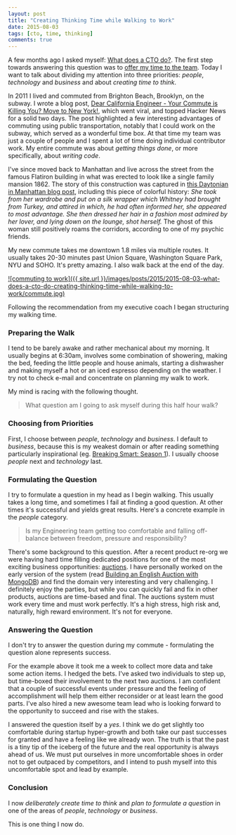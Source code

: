 ```yaml
---
layout: post
title: "Creating Thinking Time while Walking to Work"
date: 2015-08-03
tags: [cto, time, thinking]
comments: true
---
```

A few months ago I asked myself: [What does a CTO do?](/2015/05/23/what-does-a-cto-do.html). The first step towards answering this question was to [offer my time to the team](/2015/07/18/what-does-a-cto-do-offering-time-to-the-team.html). Today I want to talk about dividing my attention into three priorities: _people_, _technology_ and _business_ and about _creating time to think_.

In 2011 I lived and commuted from Brighton Beach, Brooklyn, on the subway. I wrote a blog post, [Dear California Engineer - Your Commute is Killing You? Move to New York!](/2011/05/29/dear-california-engineer-your-commute-is-killing-you-move-to-new-york.html), which went viral, and topped Hacker News for a solid two days. The post highlighted a few interesting advantages of commuting using public transportation, notably that I could work on the subway, which served as a wonderful time box. At that time my team was just a couple of people and I spent a lot of time doing individual contributor work. My entire commute was about _getting things done_, or more specifically, about _writing code_.

I've since moved back to Manhattan and live across the street from the famous Flatiron building in what was erected to look like a single family mansion 1862. The story of this construction was captured in [this Daytonian in Manhattan blog post](http://daytoninmanhattan.blogspot.com/2013/07/refined-remnants-at-nos-178-180-fifth.html), including this piece of colorful history: _She took from her wardrobe and put on a silk wrapper which Whitney had brought from Turkey, and attired in which, he had often informed her, she appeared to most advantage. She then dressed her hair in a fashion most admired by her lover, and lying down on the lounge, shot herself._ The ghost of this woman still positively roams the corridors, according to one of my psychic friends.

My new commute takes me downtown 1.8 miles via multiple routes. It usually takes 20-30 minutes past Union Square, Washington Square Park, NYU and SOHO. It's pretty amazing. I also walk back at the end of the day.

<a href='https://www.google.com/maps/dir/Flatiron+Building,+175+5th+Ave,+New+York,+NY+10010/401+Broadway,+New+York,+NY+10013/@40.7299054,-74.0064768,15z/data=!4m15!4m14!1m5!1m1!1s0x89c259a3f71c1f67:0xde2a6125ed704926!2m2!1d-73.9896986!2d40.7410605!1m5!1m1!1s0x89c2598a7047e143:0x8750e8a6a40d5599!2m2!1d-74.0028525!2d40.7188804!3e2!5i2'>![commuting to work]({{ site.url }}/images/posts/2015/2015-08-03-what-does-a-cto-do-creating-thinking-time-while-walking-to-work/commute.jpg)</a>

Following the recommendation from my executive coach I began structuring my walking time.

### Preparing the Walk

I tend to be barely awake and rather mechanical about my morning. It usually begins at 6:30am, involves some combination of showering, making the bed, feeding the little people and house animals, starting a dishwasher and making myself a hot or an iced espresso depending on the weather. I try not to check e-mail and concentrate on planning my walk to work.

My mind is racing with the following thought.

> What question am I going to ask myself during this half hour walk?

### Choosing from Priorities

First, I choose between _people_, _technology_ and _business_. I default to _business_, because this is my weakest domain or after reading something particularly inspirational (eg. [Breaking Smart: Season 1](http://breakingsmart.com/season-1)). I usually choose _people_ next and _technology_ last.

### Formulating the Question

I try to formulate a question in my head as I begin walking. This usually takes a long time, and sometimes I fail at finding a good question. At other times it's successful and yields great results. Here's a concrete example in the _people_ category.

> Is my Engineering team getting too comfortable and falling off-balance between freedom, pressure and responsibility?

There's some background to this question. After a recent product re-org we were having hard time filling dedicated positions for one of the most exciting business opportunities: [auctions](https://www.artsy.net/auctions). I have personally worked on the early version of the system (read [Building an English Auction with MongoDB](http://artsy.github.io/blog/2014/04/17/building-an-english-auction-with-mongodb/)) and find the domain very interesting and very challenging. I definitely enjoy the parties, but while you can quickly fail and fix in other products, auctions are time-based and final. The auctions system must work every time and must work perfectly. It's a high stress, high risk and, naturally, high reward environment. It's not for everyone.

### Answering the Question

I don't try to answer the question during my commute - formulating the question alone represents success.

For the example above it took me a week to collect more data and take some action items. I hedged the bets. I've asked two individuals to step up, but time-boxed their involvement to the next two auctions. I am confident that a couple of successful events under pressure and the feeling of accomplishment will help them either reconsider or at least learn the good parts. I've also hired a new awesome team lead who is looking forward to the opportunity to succeed and rise with the stakes.

I answered the question itself by a _yes_. I think we do get slightly too comfortable during startup hyper-growth and both take our past successes for granted and have a feeling like we already won. The truth is that the past is a tiny tip of the iceberg of the future and the real opportunity is always ahead of us. We must put ourselves in more uncomfortable shoes in order not to get outpaced by competitors, and I intend to push myself into this uncomfortable spot and lead by example.

### Conclusion

I now _deliberately create time to think_ and _plan to formulate a question_ in one of the areas of _people_, _technology_ or _business_.

This is one thing I now do.
